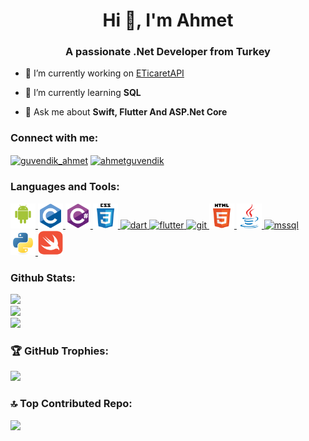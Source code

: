 <h1 align="center">Hi 👋, I'm Ahmet</h1>
<h3 align="center">A passionate .Net Developer from Turkey</h3>

- 🔭 I’m currently working on [ETicaretAPI](https://github.com/ahmetguvendik/ETicaretAPI)

- 🌱 I’m currently learning **SQL**

- 💬 Ask me about **Swift, Flutter And ASP.Net Core**

<h3 align="left">Connect with me:</h3>
<p align="left">
<a href="https://twitter.com/guvendik_ahmet" target="blank"><img align="center" src="https://raw.githubusercontent.com/rahuldkjain/github-profile-readme-generator/master/src/images/icons/Social/twitter.svg" alt="guvendik_ahmet" height="30" width="40" /></a>
<a href="https://linkedin.com/in/ahmetguvendik" target="blank"><img align="center" src="https://raw.githubusercontent.com/rahuldkjain/github-profile-readme-generator/master/src/images/icons/Social/linked-in-alt.svg" alt="ahmetguvendik" height="30" width="40" /></a>
</p>

<h3 align="left">Languages and Tools:</h3>
<p align="left"> <a href="https://developer.android.com" target="_blank" rel="noreferrer"> <img src="https://raw.githubusercontent.com/devicons/devicon/master/icons/android/android-original-wordmark.svg" alt="android" width="40" height="40"/> </a> <a href="https://www.cprogramming.com/" target="_blank" rel="noreferrer"> <img src="https://raw.githubusercontent.com/devicons/devicon/master/icons/c/c-original.svg" alt="c" width="40" height="40"/> </a> <a href="https://www.w3schools.com/cs/" target="_blank" rel="noreferrer"> <img src="https://raw.githubusercontent.com/devicons/devicon/master/icons/csharp/csharp-original.svg" alt="csharp" width="40" height="40"/> </a> <a href="https://www.w3schools.com/css/" target="_blank" rel="noreferrer"> <img src="https://raw.githubusercontent.com/devicons/devicon/master/icons/css3/css3-original-wordmark.svg" alt="css3" width="40" height="40"/> </a> <a href="https://dart.dev" target="_blank" rel="noreferrer"> <img src="https://www.vectorlogo.zone/logos/dartlang/dartlang-icon.svg" alt="dart" width="40" height="40"/> </a> <a href="https://flutter.dev" target="_blank" rel="noreferrer"> <img src="https://www.vectorlogo.zone/logos/flutterio/flutterio-icon.svg" alt="flutter" width="40" height="40"/> </a> <a href="https://git-scm.com/" target="_blank" rel="noreferrer"> <img src="https://www.vectorlogo.zone/logos/git-scm/git-scm-icon.svg" alt="git" width="40" height="40"/> </a> <a href="https://www.w3.org/html/" target="_blank" rel="noreferrer"> <img src="https://raw.githubusercontent.com/devicons/devicon/master/icons/html5/html5-original-wordmark.svg" alt="html5" width="40" height="40"/> </a> <a href="https://www.java.com" target="_blank" rel="noreferrer"> <img src="https://raw.githubusercontent.com/devicons/devicon/master/icons/java/java-original.svg" alt="java" width="40" height="40"/> </a> <a href="https://www.microsoft.com/en-us/sql-server" target="_blank" rel="noreferrer"> <img src="https://www.svgrepo.com/show/303229/microsoft-sql-server-logo.svg" alt="mssql" width="40" height="40"/> </a> <a href="https://www.python.org" target="_blank" rel="noreferrer"> <img src="https://raw.githubusercontent.com/devicons/devicon/master/icons/python/python-original.svg" alt="python" width="40" height="40"/> </a> <a href="https://developer.apple.com/swift/" target="_blank" rel="noreferrer"> <img src="https://raw.githubusercontent.com/devicons/devicon/master/icons/swift/swift-original.svg" alt="swift" width="40" height="40"/> </a> </p>
</p>

<h3 align="left">Github Stats:</h3>

![](https://github-readme-stats.vercel.app/api?username=ahmetguvendik&theme=dark&hide_border=false&include_all_commits=false&count_private=false)<br/>
![](https://github-readme-streak-stats.herokuapp.com/?user=ahmetguvendik&theme=dark&hide_border=false)<br/>
![](https://github-readme-stats.vercel.app/api/top-langs/?username=ahmetguvendik&theme=dark&hide_border=false&include_all_commits=false&count_private=false&layout=compact)

<h3 align="left">🏆 GitHub Trophies:</h3>

![](https://github-profile-trophy.vercel.app/?username=ahmetguvendik&theme=radical&no-frame=false&no-bg=true&margin-w=4)

<h3 align="left">🔝 Top Contributed Repo:</h3>

![](https://github-contributor-stats.vercel.app/api?username=ahmetguvendik&limit=5&theme=dark&combine_all_yearly_contributions=true)
